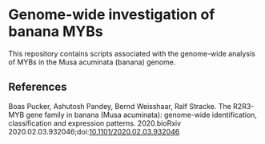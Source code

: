 # Genome-wide investigation of banana MYBs

This repository contains scripts associated with the genome-wide analysis of MYBs in the Musa acuminata (banana) genome.



## References

Boas Pucker, Ashutosh Pandey, Bernd Weisshaar, Ralf Stracke. The R2R3-MYB gene family in banana (Musa acuminata): genome-wide identification, classification and expression patterns. 2020.bioRxiv 2020.02.03.932046;doi:[10.1101/2020.02.03.932046](https://doi.org/10.1101/2020.02.03.932046)

